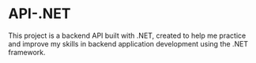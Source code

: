 # API-.NET
This project is a backend API built with .NET, created to help me practice and improve my skills in backend application development using the .NET framework.
